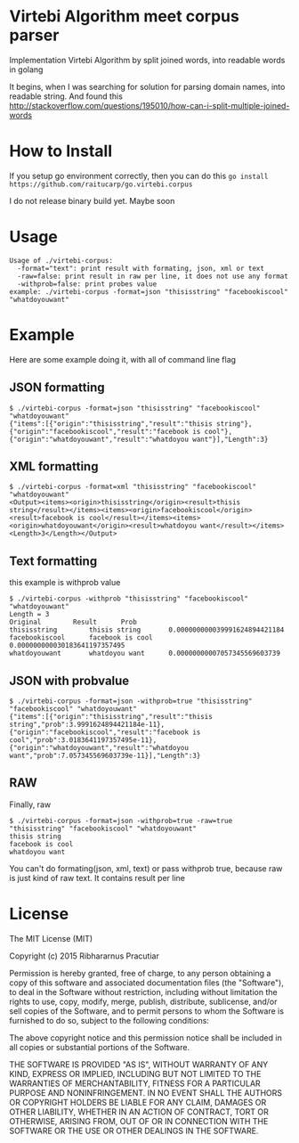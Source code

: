 # Virtebi Algorithm meet corpus parser
Implementation Virtebi Algorithm by split joined words, into readable words in golang

It begins, when I was searching for solution for parsing domain names, into readable string. And found this
http://stackoverflow.com/questions/195010/how-can-i-split-multiple-joined-words

# How to Install
If you setup go environment correctly, then you can do this
``` go install https://github.com/raitucarp/go.virtebi.corpus ```

I do not release binary build yet. Maybe soon


# Usage
```
Usage of ./virtebi-corpus:
  -format="text": print result with formating, json, xml or text
  -raw=false: print result in raw per line, it does not use any format
  -withprob=false: print probes value
example: ./virtebi-corpus -format=json "thisisstring" "facebookiscool" "whatdoyouwant"

```

# Example
Here are some example doing it, with all of command line flag

## JSON formatting
```
$ ./virtebi-corpus -format=json "thisisstring" "facebookiscool" "whatdoyouwant"
{"items":[{"origin":"thisisstring","result":"thisis string"},{"origin":"facebookiscool","result":"facebook is cool"},{"origin":"whatdoyouwant","result":"whatdoyou want"}],"Length":3}

```

## XML formatting
```
$ ./virtebi-corpus -format=xml "thisisstring" "facebookiscool" "whatdoyouwant" 
<Output><items><origin>thisisstring</origin><result>thisis string</result></items><items><origin>facebookiscool</origin><result>facebook is cool</result></items><items><origin>whatdoyouwant</origin><result>whatdoyou want</result></items><Length>3</Length></Output>

```

## Text formatting
this example is withprob value 
```
$ ./virtebi-corpus -withprob "thisisstring" "facebookiscool" "whatdoyouwant"  
Length = 3
Original		Result		Prob
thisisstring		thisis string		0.000000000039991624894421184
facebookiscool		facebook is cool		0.000000000030183641197357495
whatdoyouwant		whatdoyou want		0.00000000007057345569603739
```

## JSON with probvalue
```
$ ./virtebi-corpus -format=json -withprob=true "thisisstring" "facebookiscool" "whatdoyouwant"  
{"items":[{"origin":"thisisstring","result":"thisis string","prob":3.9991624894421184e-11},{"origin":"facebookiscool","result":"facebook is cool","prob":3.0183641197357495e-11},{"origin":"whatdoyouwant","result":"whatdoyou want","prob":7.057345569603739e-11}],"Length":3}

```

## RAW
Finally, raw
```
$ ./virtebi-corpus -format=json -withprob=true -raw=true "thisisstring" "facebookiscool" "whatdoyouwant"
thisis string
facebook is cool
whatdoyou want
```

You can't do formating(json, xml, text) or pass withprob true, because raw is just kind of raw text. It contains result per line

# License
The MIT License (MIT)

Copyright (c) 2015 Ribhararnus Pracutiar

Permission is hereby granted, free of charge, to any person obtaining a copy
of this software and associated documentation files (the "Software"), to deal
in the Software without restriction, including without limitation the rights
to use, copy, modify, merge, publish, distribute, sublicense, and/or sell
copies of the Software, and to permit persons to whom the Software is
furnished to do so, subject to the following conditions:

The above copyright notice and this permission notice shall be included in all
copies or substantial portions of the Software.

THE SOFTWARE IS PROVIDED "AS IS", WITHOUT WARRANTY OF ANY KIND, EXPRESS OR
IMPLIED, INCLUDING BUT NOT LIMITED TO THE WARRANTIES OF MERCHANTABILITY,
FITNESS FOR A PARTICULAR PURPOSE AND NONINFRINGEMENT. IN NO EVENT SHALL THE
AUTHORS OR COPYRIGHT HOLDERS BE LIABLE FOR ANY CLAIM, DAMAGES OR OTHER
LIABILITY, WHETHER IN AN ACTION OF CONTRACT, TORT OR OTHERWISE, ARISING FROM,
OUT OF OR IN CONNECTION WITH THE SOFTWARE OR THE USE OR OTHER DEALINGS IN THE
SOFTWARE.
